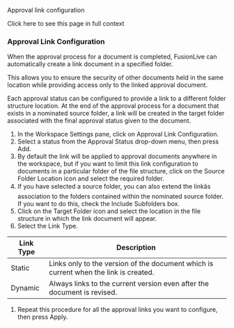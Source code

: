 Approval link configuration

Click here to see this page in full context

###  Approval Link Configuration

When the approval process for a document is completed, FusionLive can
automatically create a link document in a specified folder.

This allows you to ensure the security of other documents held in the same
location while providing access only to the linked approval document.

Each approval status can be configured to provide a link to a different folder
structure location. At the end of the approval process for a document that
exists in a nominated source folder, a link will be created in the target
folder associated with the final approval status given to the document.

  1. In the Workspace Settings pane, click on Approval Link Configuration. 
  2. Select a status from the Approval Status drop-down menu, then press Add. 
  3. By default the link will be applied to approval documents anywhere in the workspace, but if you want to limit this link configuration to documents in a particular folder of the file structure, click on the Source Folder Location icon and select the required folder. 
  4. If you have selected a source folder, you can also extend the linkâs association to the folders contained within the nominated source folder. If you want to do this, check the Include Subfolders box. 
  5. Click on the Target Folder icon and select the location in the file structure in which the link document will appear. 
  6. Select the Link Type. 

Link Type  |  Description   
---|---  
Static  |  Links only to the version of the document which is current when the link is created.   
Dynamic  |  Always links to the current version even after the document is revised.   
  
  

  1. Repeat this procedure for all the approval links you want to configure, then press Apply. 

